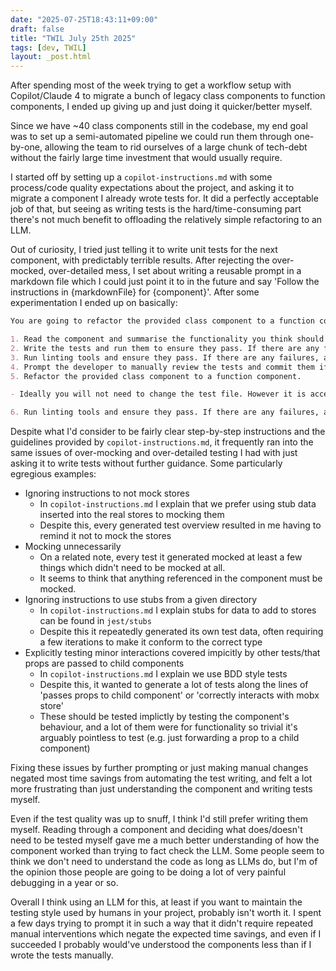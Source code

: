 ```yaml
---
date: "2025-07-25T18:43:11+09:00"
draft: false
title: "TWIL July 25th 2025"
tags: [dev, TWIL]
layout: _post.html
---
```


After spending most of the week trying to get a workflow setup with Copilot/Claude 4 to migrate a bunch of legacy class components to function components, I ended up giving up and just doing it quicker/better myself.

Since we have ~40 class components still in the codebase, my end goal was to set up a semi-automated pipeline we could run them through one-by-one, allowing the team to rid ourselves of a large chunk of tech-debt without the fairly large time investment that would usually require.

I started off by setting up a `copilot-instructions.md` with some process/code quality expectations about the project, and asking it to migrate a component I already wrote tests for. It did a perfectly acceptable job of that, but seeing as writing tests is the hard/time-consuming part there's not much benefit to offloading the relatively simple refactoring to an LLM.

Out of curiosity, I tried just telling it to write unit tests for the next component, with predictably terrible results. After rejecting the over-mocked, over-detailed mess, I set about writing a reusable prompt in a markdown file which I could just point it to in the future and say 'Follow the instructions in {markdownFile} for {component}'. After some experimentation I ended up on basically:

```markdown
You are going to refactor the provided class component to a function component using the following steps. After each step, stop and ask for confirmation before proceeding unless instructed otherwise.

1. Read the component and summarise the functionality you think should be tested/how you would test it
2. Write the tests and run them to ensure they pass. If there are any failures, ask for confirmation before applying fixes.
3. Run linting tools and ensure they pass. If there are any failures, ask for confirmation before applying fixes.
4. Prompt the developer to manually review the tests and commit them if they're happy with the result.
5. Refactor the provided class component to a function component.

- Ideally you will not need to change the test file. However it is acceptable to make necessary changes to mocks, e.g. switching from mocking `withRoute` to mocking `useHistory`

6. Run linting tools and ensure they pass. If there are any failures, ask for confirmation before applying fixes.
```

Despite what I'd consider to be fairly clear step-by-step instructions and the guidelines provided by `copilot-instructions.md`, it frequently ran into the same issues of over-mocking and over-detailed testing I had with just asking it to write tests without further guidance. Some particularly egregious examples:

- Ignoring instructions to not mock stores
  - In `copilot-instructions.md` I explain that we prefer using stub data inserted into the real stores to mocking them
  - Despite this, every generated test overview resulted in me having to remind it not to mock the stores
- Mocking unnecessarily
  - On a related note, every test it generated mocked at least a few things which didn't need to be mocked at all.
  - It seems to think that anything referenced in the component must be mocked.
- Ignoring instructions to use stubs from a given directory
  - In `copilot-instructions.md` I explain stubs for data to add to stores can be found in `jest/stubs`
  - Despite this it repeatedly generated its own test data, often requiring a few iterations to make it conform to the correct type
- Explicitly testing minor interactions covered impicitly by other tests/that props are passed to child components
  - In `copilot-instructions.md` I explain we use BDD style tests
  - Despite this, it wanted to generate a lot of tests along the lines of 'passes props to child component' or 'correctly interacts with mobx store'
  - These should be tested implictly by testing the component's behaviour, and a lot of them were for functionality so trivial it's arguably pointless to test (e.g. just forwarding a prop to a child component)

Fixing these issues by further prompting or just making manual changes negated most time savings from automating the test writing, and felt a lot more frustrating than just understanding the component and writing tests myself.

Even if the test quality was up to snuff, I think I'd still prefer writing them myself. Reading through a component and deciding what does/doesn't need to be tested myself gave me a much better understanding of how the component worked than trying to fact check the LLM. Some people seem to think we don't need to understand the code as long as LLMs do, but I'm of the opinion those people are going to be doing a lot of very painful debugging in a year or so.

Overall I think using an LLM for this, at least if you want to maintain the testing style used by humans in your project, probably isn't worth it. I spent a few days trying to prompt it in such a way that it didn't require repeated manual interventions which negate the expected time savings, and even if I succeeded I probably would've understood the components less than if I wrote the tests manually.
